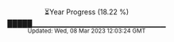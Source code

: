 <p align="center">
⏳Year Progress (18.22 %) <br>
█████▁▁▁▁▁▁▁▁▁▁▁▁▁▁▁▁▁▁▁▁▁▁▁▁▁ <br>
<sub>Updated: Wed, 08 Mar 2023 12:03:24 GMT</sub>
</p>

